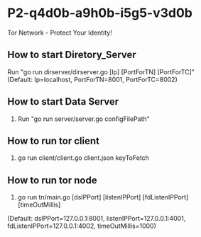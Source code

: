 # P2-q4d0b-a9h0b-i5g5-v3d0b
Tor Network - Protect Your Identity!

## How to start Diretory_Server
Run "go run dirserver/dirserver.go [Ip] [PortForTN] [PortForTC]"   
(Default: Ip=localhost, PortForTN=8001, PortForTC=8002)
   
## How to start Data Server
1. Run "go run server/server.go configFilePath"


## How to run tor client
1. go run client/client.go client.json keyToFetch

## How to run tor node
1. go run tn/main.go [dsIPPort] [listenIPPort] [fdListenIPPort] [timeOutMillis]

(Default: dsIPPort=127.0.0.1:8001, listenIPPort=127.0.0.1:4001, fdListenIPPort=127.0.0.1:4002, timeOutMillis=1000)